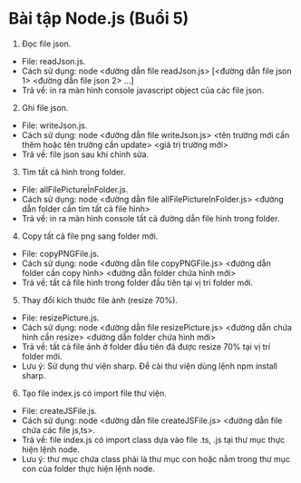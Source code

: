 # Bài tập Node.js (Buổi 5)
1. Đọc file json.
* File: readJson.js.
* Cách sử dụng: node <đường dẫn file readJson.js> [<đường dẫn file json 1> <đường dẫn file json 2> ...]
* Trả về: in ra màn hình console javascript object của các file json.
2. Ghi file json.
* File: writeJson.js.
* Cách sử dụng: node <đường dẫn file writeJson.js> <tên trường mới cần thêm hoặc tên trường cần update> <giá trị trường mới>
* Trả về: file json sau khi chỉnh sửa.
3. Tìm tất cả hình trong folder.
* File: allFilePictureÌnFolder.js.
* Cách sử dụng: node <đường dẫn file allFilePictureInFolder.js> <đường dẫn folder cần tìm tất cả file hình>
* Trả về: in ra màn hình console tất cả đường dẫn file hình trong folder.
4. Copy tất cả file png sang folder mới.
* File: copyPNGFile.js.
* Cách sử dụng: node <đường dẫn file copyPNGFile.js> <đường dẫn folder cần copy hình> <đường dẫn folder chứa hình mới>
* Trả về: tất cả file hình trong folder đầu tiên tại vị trí folder mới.
5. Thay đổi kích thước file ảnh (resize 70%).
* File: resizePicture.js.
* Cách sử dụng: node <đường dẫn file resizePicture.js> <đường dẫn chứa hình cần resize> <đường dẫn folder chứa hình mới>
* Trả về: tất cả file ảnh ở folder đầu tiên đã được resize 70% tại vị trí folder mới.
* Lưu ý: Sử dụng thư viện sharp. Để cài thư viện dùng lệnh npm install sharp.
6. Tạo file index.js có import file thư viện.
* File: createJSFile.js.
* Cách sử dụng: node <đường dẫn file createJSFile.js> <đường dẫn file chứa các file js,ts>.
* Trả về: file index.js có import class dựa vào file .ts, .js tại thư mục thực hiện lệnh node.
* Lưu ý: thư mục chứa class phải là thư mục con hoặc nằm trong thư mục con của folder thực hiện lệnh node.